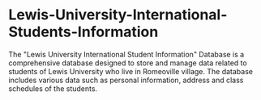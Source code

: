 # Lewis-University-International-Students-Information

The "Lewis University International Student Information" Database is a comprehensive database designed to store and manage data related to students of Lewis University who live in Romeoville village. The database includes various data such as personal information, address and class schedules of the students.
